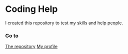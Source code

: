 # Coding Help
<!DOCTYPE html>
<html>
<head>
I created this repository to test my skills and help people.
<h3>Go to</h3>
<a href="https://github.com/ArenPRO14/Test-Repository">The repository</a>
<a href="https://github.com/ArenPRO14">My profile</a>
